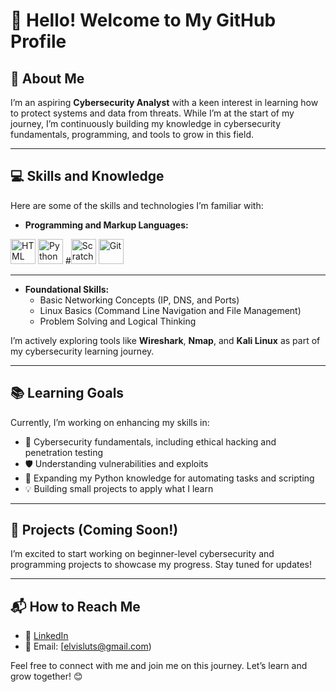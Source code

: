 # 👋 Hello! Welcome to My GitHub Profile  

## 👤 About Me
I’m an aspiring **Cybersecurity Analyst** with a keen interest in learning how to protect systems and data from threats. While I’m at the start of my journey, I’m continuously building my knowledge in cybersecurity fundamentals, programming, and tools to grow in this field.

---


## 💻 Skills and Knowledge
Here are some of the skills and technologies I’m familiar with:

- **Programming and Markup Languages:**  
<p align="left"> 
<img src="https://cdn.jsdelivr.net/gh/devicons/devicon/icons/html5/html5-original.svg" alt="HTML" width="40" height="40"/> 
<img src="https://cdn.jsdelivr.net/gh/devicons/devicon/icons/python/python-original.svg" alt="Python" width="40" height="40"/>
#<img src="https://upload.wikimedia.org/wikipedia/commons/3/38/Scratch_Logo.svg" alt="Scratch" width="40" height="40"/>
<img src="https://cdn.jsdelivr.net/gh/devicons/devicon/icons/git/git-original.svg" alt="Git" width="40" height="40"/>
</p>

---

- **Foundational Skills:**  
  - Basic Networking Concepts (IP, DNS, and Ports)  
  - Linux Basics (Command Line Navigation and File Management)  
  - Problem Solving and Logical Thinking  

I’m actively exploring tools like **Wireshark**, **Nmap**, and **Kali Linux** as part of my cybersecurity learning journey.

---

## 📚 Learning Goals
Currently, I’m working on enhancing my skills in:  
- 🔐 Cybersecurity fundamentals, including ethical hacking and penetration testing  
- 🛡️ Understanding vulnerabilities and exploits  
- 🐍 Expanding my Python knowledge for automating tasks and scripting  
- 💡 Building small projects to apply what I learn  

---

## 🌱 Projects (Coming Soon!)
I’m excited to start working on beginner-level cybersecurity and programming projects to showcase my progress. Stay tuned for updates!

---

## 📬 How to Reach Me
- 💼 [LinkedIn](www.linkedin.com/in/elvis-lutomia-953339285)  
- 📧 Email: [elvisluts@gmail.com)  

Feel free to connect with me and join me on this journey. Let’s learn and grow together! 😊

<!---
Elvisluts/Elvisluts is a ✨ special ✨ repository because its `README.md` (this file) appears on your GitHub profile.
You can click the Preview link to take a look at your changes.
--->
